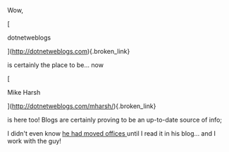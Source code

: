 Wow,

[

dotnetweblogs

](http://dotnetweblogs.com){.broken_link}

is certainly the place to be... now

[

Mike Harsh

](http://dotnetweblogs.com/mharsh/){.broken_link}

is here too! Blogs are certainly proving to be an up-to-date source of info;

I didn't even know [he had moved offices ](http://dotnetweblogs.com/mharsh/posts/4016.aspx)until I read it in his blog... and I work with the guy!